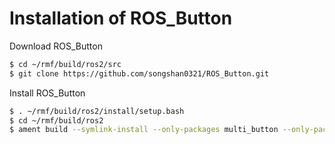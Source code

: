 # Installation of ROS_Button

Download ROS_Button
```bash
$ cd ~/rmf/build/ros2/src
$ git clone https://github.com/songshan0321/ROS_Button.git
```

Install ROS_Button
```bash
$ . ~/rmf/build/ros2/install/setup.bash
$ cd ~/rmf/build/ros2
$ ament build --symlink-install --only-packages multi_button --only-packages one_button
```

